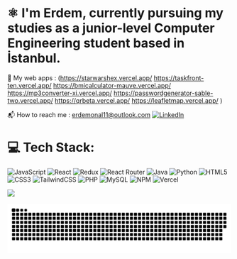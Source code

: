 # ⚛️ I'm Erdem, currently pursuing my studies as a junior-level Computer Engineering student based in İstanbul.
🔭 My web apps : (https://starwarshex.vercel.app/ https://taskfront-ten.vercel.app/ https://bmicalculator-mauve.vercel.app/ https://mp3converter-xi.vercel.app/ https://passwordgenerator-sable-two.vercel.app/ https://qrbeta.vercel.app/ https://leafletmap.vercel.app/ ) 

📬 How to reach me : erdemonal11@outlook.com                      [![LinkedIn](https://img.shields.io/badge/LinkedIn-%230077B5.svg?logo=linkedin&logoColor=white)](https://linkedin.com/in/erdemonal11) 




# 💻 Tech Stack:
![JavaScript](https://img.shields.io/badge/javascript-%23323330.svg?style=plastic&logo=javascript&logoColor=%23F7DF1E) ![React](https://img.shields.io/badge/react-%2320232a.svg?style=plastic&logo=react&logoColor=%2361DAFB) ![Redux](https://img.shields.io/badge/redux-%23593d88.svg?style=plastic&logo=redux&logoColor=white) ![React Router](https://img.shields.io/badge/React_Router-CA4245?style=plastic&logo=react-router&logoColor=white) ![Java](https://img.shields.io/badge/java-%23ED8B00.svg?style=plastic&logo=java&logoColor=white) ![Python](https://img.shields.io/badge/python-3670A0?style=plastic&logo=python&logoColor=ffdd54) ![HTML5](https://img.shields.io/badge/html5-%23E34F26.svg?style=plastic&logo=html5&logoColor=white) ![CSS3](https://img.shields.io/badge/css3-%231572B6.svg?style=plastic&logo=css3&logoColor=white) ![TailwindCSS](https://img.shields.io/badge/tailwindcss-%2338B2AC.svg?style=plastic&logo=tailwind-css&logoColor=white) ![PHP](https://img.shields.io/badge/php-%23777BB4.svg?style=plastic&logo=php&logoColor=white) ![MySQL](https://img.shields.io/badge/mysql-%2300f.svg?style=plastic&logo=mysql&logoColor=white) ![NPM](https://img.shields.io/badge/NPM-%23000000.svg?style=plastic&logo=npm&logoColor=white) ![Vercel](https://img.shields.io/badge/vercel-%23000000.svg?style=plastic&logo=vercel&logoColor=white)
  
 
![](https://github-readme-stats.vercel.app/api/top-langs/?username=erdemonal11&theme=react&hide_border=false&include_all_commits=false&count_private=false&layout=compact)

 


<img src="https://raw.githubusercontent.com/erdemonal11/erdemonal11/output/snake.svg" alt="Snake animation" />



###
